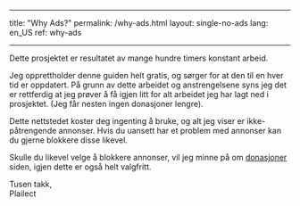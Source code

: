 * * *

title: "Why Ads?" permalink: /why-ads.html layout: single-no-ads lang: en_US ref: why-ads

* * *

Dette prosjektet er resultatet av mange hundre timers konstant arbeid.

Jeg opprettholder denne guiden helt gratis, og sørger for at den til en hver tid er oppdatert. På grunn av dette arbeidet og anstrengelsene syns jeg det er rettferdig at jeg prøver å få igjen litt for alt arbeidet jeg har lagt ned i prosjektet. (Jeg får nesten ingen donasjoner lengre).

Dette nettstedet koster deg ingenting å bruke, og alt jeg viser er ikke-påtrengende annonser. Hvis du uansett har et problem med annonser kan du gjerne blokkere disse likevel.

Skulle du likevel velge å blokkere annonser, vil jeg minne på om [donasjoner](donations) siden, igjen dette er også helt valgfritt.

Tusen takk,  
Plailect